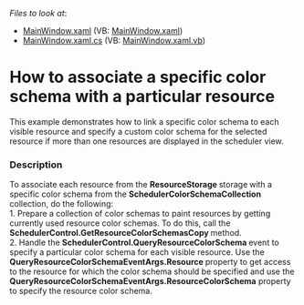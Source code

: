 <!-- default file list -->
*Files to look at*:

* [MainWindow.xaml](./CS/WpfApplication1/MainWindow.xaml) (VB: [MainWindow.xaml](./VB/WpfApplication1/MainWindow.xaml))
* [MainWindow.xaml.cs](./CS/WpfApplication1/MainWindow.xaml.cs) (VB: [MainWindow.xaml.vb](./VB/WpfApplication1/MainWindow.xaml.vb))
<!-- default file list end -->
# How to associate a specific color schema with a particular resource


<p>This example demonstrates how to link a specific color schema to each visible resource and specify a custom color schema for the selected resource if more than one resources are displayed in the scheduler view.</p>


<h3>Description</h3>

<p>To associate each resource from the <strong>ResourceStorage </strong>storage<strong> </strong>with a specific color schema from the <strong>SchedulerColorSchemaCollection </strong>collection, do the following:<br />
1. Prepare a collection of color schemas to paint resources by getting currently used resource color schemas. To do this, call the <strong>SchedulerControl.GetResourceColorSchemasCopy </strong>method.<br />
2. Handle the <strong>SchedulerControl.QueryResourceColorSchema </strong>event to specify a particular color schema for each visible resource. Use the <strong>QueryResourceColorSchemaEventArgs.Resource </strong>property to get access to the resource for which the color schema should be specified and use the <strong>QueryResourceColorSchemaEventArgs.ResourceColorSchema</strong> property to specify the resource color schema.</p>

<br/>


